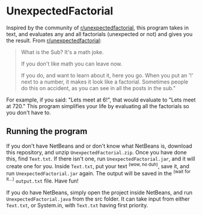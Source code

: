 # UnexpectedFactorial
Inspired by the community of [r/unexpectedfactorial](https://www.reddit.com/r/unexpectedfactorial/hot/), this program takes in text, and evaluates any and all factorials (unexpected or not) and gives you the result.
From [r/unexpectedfactorial](https://www.reddit.com/r/unexpectedfactorial/hot/):
> What is the Sub?
> It's a math joke.
> 
> If you don't like math you can leave now.
> 
> If you do, and want to learn about it, here you go.
> When you put an '!' next to a number, it makes it look like a factorial. Sometimes people do this on accident, as you can see in all the posts in the sub."

For example, if you said: "Lets meet at 6!", that would evaluate to "Lets meet at 720."
This program simplifies your life by evaluating all the factorials so you don't have to.

## Running the program
If you don't have NetBeans and or don't know what NetBeans is, download this repository, and unzip `UnexpectedFactorial.zip`.
Once you have done this, find `Text.txt`. If there isn't one, run `UnexpectedFactorial.jar`, and it will create one for you. Inside `Text.txt`, put your text <sup>(wow, no duh)</sup>, save it, and run `UnexpectedFactorial.jar` again. The output will be saved in the <sup>(wait for it...)</sup> `output.txt` file. Have fun!

If you do have NetBeans, simply open the project inside NetBeans, and run `UnexpectedFactorial.java` from the src folder. It can take input from either `Text.txt`, or System.in, with `Text.txt` having first priority.
